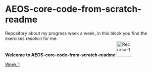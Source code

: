 # AEOS-core-code-from-scratch-readme
Repository about my progress week a week, in this block you find the exercises resolvin for me.  
**Welcome to AEOS-core-code-from-scratch-readme**    <a href="https://github.com/aeortizs96/AEOS-core-code-from-scratch-readme" target="_blank"><img src="https://i.postimg.cc/wBhYzqMw/Recurso-1.png" with="50px" height="50px" alt="Recurso-1"/>

	
  [Week 1](https://duckduckgo.com)
